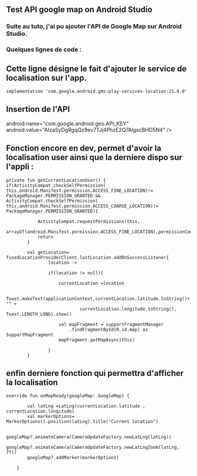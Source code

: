 ## Test API google map on Android Studio 


### Suite au tuto, j'ai pu ajouter l'API de Google Map sur Android Studio.

### Quelques lignes de code : 

## Cette ligne désigne le fait d'ajouter le service de localisation sur l'app.

    implementation 'com.google.android.gms:play-services-location:21.0.0'


## Insertion de l'API


android:name="com.google.android.geo.API_KEY"
android:value="AIzaSyDgRgqQz9ev7TJj4PhzE2Q7AlgscBHD5N4" />


## Fonction encore en dev, permet d'avoir la localisation user ainsi que la derniere dispo sur l'appli : 

    private fun getCurrentLocationUser() {
    if(ActivityCompat.checkSelfPermission(
    this,android.Manifest.permission.ACCESS_FINE_LOCATION)!=
    PackageManager.PERMISSION_GRANTED && ActivityCompat.checkSelfPermission(
    this,android.Manifest.permission.ACCESS_COARSE_LOCATION)!=
    PackageManager.PERMISSION_GRANTED){
    
                ActivityCompat.requestPermissions(this,
                    arrayOf(android.Manifest.permission.ACCESS_FINE_LOCATION),permissionCode)
                return
            }
    
            val getLocation= fusedLocationProviderClient.lastLocation.addOnSuccessListener{
                    location ->
    
                    if(location != null){
    
                        currentLocation =location
    
                        Toast.makeText(applicationContext,currentLocation.latitude.toString()+ "" +
                                currentLocation.longitude.toString(), Toast.LENGTH_LONG).show()
    
                        val mapFragment = supportFragmentManager
                            .findFragmentById(R.id.map) as SupportMapFragment
                        mapFragment.getMapAsync(this)
    
                    }
            }


## enfin derniere fonction qui permettra d'afficher la localisation 

    override fun onMapReady(googleMap: GoogleMap) {
    
            val latLng =LatLng(currentLocation.latitude , currentLocation.longitude)
            val markerOptions= MarkerOptions().position(latLng).title("Current location")
    
            googleMap?.animateCamera(CameraUpdateFactory.newLatLng(latLng))
            googleMap?.animateCamera(CameraUpdateFactory.newLatLngZoom(latLng, 7f))
            googleMap?.addMarker(markerOptions)
    
        }